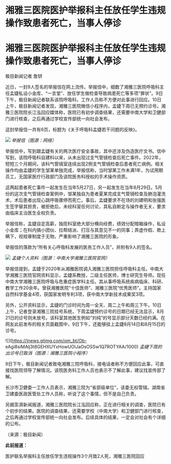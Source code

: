 # 湘雅三医院医护举报科主任放任学生违规操作致患者死亡，当事人停诊

# 湘雅三医院医护举报科主任放任学生违规操作致患者死亡，当事人停诊

极目新闻记者 詹钘

近日，一封9人签名的举报信在网上流传。举报信中，细数了湘雅三医院呼吸科主任孟婕私设小金库、“一言堂”、放任学生做检查导致病患死亡等多项“罪状”。9日下午，极目新闻记者联系该院呼吸科，工作人员称不方便对此事进行回应。10日上午，极目新闻记者发现，湘雅三医院微信小程序内，孟婕下周已无预约诊号。湘雅三医院院长江泓回应媒体称，医院已有初步调查结果，还需要中南大学和卫健部门进行核查，之后再通过学校宣传部统一向社会发布。

这封举报信一共有6页，标题为《关于呼吸科孟婕若干问题的反映》。

![](https://inews.gtimg.com/om_bt/OHlGD1THWco_ctYohxY_c3J4kuUnnmYVPfrFeZDnRLTZUAA/1000)
_举报信（图源：网络）_

举报信中，写到跟孟婕有关的两次医疗安全事故，其中还涉及伪造医疗文书。信中写到，该院呼吸科自建科以来，从未出现过支气管镜检查后死亡事件。2022年，短短三个月期间，该科气管镜室连续出现2例支气管镜检查后患者死亡病例。相关操作均由孟婕的学生邹某单独完成，举报信称，当时邹某工作未满1年，为试用期员工，无国家医疗行政部门及该院医务科授权的手术操作资质。

这两起患者死亡事件一起发生在当年5月27日，另一起发生在当年8月29日。5月份的这次支气管镜检查案例中，邹某独自为患者夏某完成支气管镜检查及肺泡灌洗术，术后患者出现心跳呼吸骤停而死亡。事后，孟婕要求不在场的刘建明和张强医生签字替其担责，被拒绝后，未经科室任何讨论，其私自断定与操作者无关，要求由临床主治医生全权负责。

举报信称，孟婕自定高薪，独揽科室绝大部分横向经费，绩效分配暗箱操作，私设小金库；在科内搞小团伙、拉帮结派、打压与其意见不一的同事；弄虚作假、欺上瞒下，视规章制度于无物，严重影响了湘雅三医院的形象。

举报信的落款为“所有关心呼吸科发展的医务工作人员”，并附有9人的签名。

![](https://inews.gtimg.com/om_bt/OmMBYUz5hVvwib_G6ZyywijEWZBohEUx1tuiWhCxjOBfEAA/1000)
_孟婕个人资料（图源：中南大学湘雅三医院官网）_

举报信提到，孟婕于2020年从湘雅医院调入湘雅三医院担任呼吸科主任。中南大学湘雅三医院官网资料显示，孟婕系教授，二级主任医师，博士研究生导师。现任中南大学湘雅三医院呼吸与危重症医学科主任。其从事呼吸系统疾病临床、科研、教学工作20余年。曾获湘雅医院“十佳医师”、湘雅三医院“优秀医师”。主持国家自然科学基金4项，获国家发明专利3项，获中南大学新技术成果奖3项。

另外，公开资料显示，孟婕的门诊时间为周一全天、周二上午和周三下午。10日上午，记者登录湘雅三院挂号系统，下周孟婕预约诊号的日期已经无法显示，8月21日的诊号则未放号。该科室其他医生例如“刘纯”的号显示部分天数已经约满。在网友此前发布的相关页面截图中，9日下午，还能够挂上孟婕8月14日和8月15日的诊号。

![](https://inews.gtimg.com/om_bt/Ob-
eAgi8siMAlj3t8GEHXUYxHowUOlJaOsOSSw1Q7ROTYAA/1000) _孟婕下周的出诊号已取消（图源：湘雅三医院小程序）_

9日下午，极目新闻记者致电湘雅三院呼吸科，接电话者称不方便回应此事，可直接找医院领导了解情况。该院医务科工作人员也表示不了解此事，建议找宣传部了解。

长沙市卫健委一工作人员表示，湘雅三院为“省部级单位”，该委无权管辖。湖南省卫建委医政医管处工作人员称，听说了这个事情，但不是自己负责。

另据澎湃新闻报道，湘雅三医院院长江泓回应称，正在进行相关的调查，医院已有个初步的结果。医院的调查结果，还需要学校（中南大学）和卫健部门进行核查，之后再通过学校宣传部统一向社会发布。后续具体的结果，一定会对社会有个详细的公布。

（来源：极目新闻）

**此前报道：**

医护联名举报科主任放任学生违规操作3个月致2人死，湘雅三医院回应

